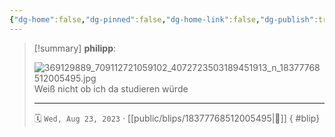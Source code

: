 ```yaml
---
{"dg-home":false,"dg-pinned":false,"dg-home-link":false,"dg-publish":true,"tags":["dgblip"],"disabled rules":["yaml-title","yaml-title-alias","file-name-heading"],"title":"philipp on instagram @ 2023-08-23","created-date":"2023-08-23T20:00:00","updated-date":"2025-05-02T17:43:08","dg-path":"blips/18377768512005495.md","permalink":"/blips/18377768512005495/","dgPassFrontmatter":true}
---
```


> [!summary] **philipp**:
>
> ![369129889_709112721059102_4072723503189451913_n_18377768512005495.jpg](/img/user/attachments/369129889_709112721059102_4072723503189451913_n_18377768512005495.jpg)
> Weiß nicht ob ich da studieren würde
> - - -
>
> 🗓️ `Wed, Aug 23, 2023` · [[public/blips/18377768512005495\|🔗]]
{ #blip}

